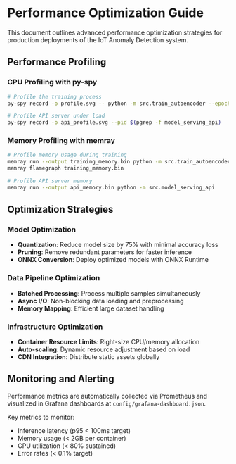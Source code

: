 # Performance Optimization Guide

This document outlines advanced performance optimization strategies for production deployments of the IoT Anomaly Detection system.

## Performance Profiling

### CPU Profiling with py-spy
```bash
# Profile the training process
py-spy record -o profile.svg -- python -m src.train_autoencoder --epochs 10

# Profile API server under load
py-spy record -o api_profile.svg --pid $(pgrep -f model_serving_api)
```

### Memory Profiling with memray
```bash
# Profile memory usage during training
memray run --output training_memory.bin python -m src.train_autoencoder
memray flamegraph training_memory.bin

# Profile API server memory
memray run --output api_memory.bin python -m src.model_serving_api
```

## Optimization Strategies

### Model Optimization
- **Quantization**: Reduce model size by 75% with minimal accuracy loss
- **Pruning**: Remove redundant parameters for faster inference
- **ONNX Conversion**: Deploy optimized models with ONNX Runtime

### Data Pipeline Optimization
- **Batched Processing**: Process multiple samples simultaneously
- **Async I/O**: Non-blocking data loading and preprocessing
- **Memory Mapping**: Efficient large dataset handling

### Infrastructure Optimization
- **Container Resource Limits**: Right-size CPU/memory allocation  
- **Auto-scaling**: Dynamic resource adjustment based on load
- **CDN Integration**: Distribute static assets globally

## Monitoring and Alerting

Performance metrics are automatically collected via Prometheus and visualized in Grafana dashboards at `config/grafana-dashboard.json`.

Key metrics to monitor:
- Inference latency (p95 < 100ms target)
- Memory usage (< 2GB per container)
- CPU utilization (< 80% sustained)
- Error rates (< 0.1% target)
